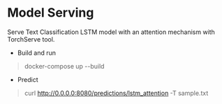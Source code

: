 # Model Serving
Serve Text Classification LSTM model with an attention mechanism with TorchServe tool.

- Build and run

>docker-compose up --build

- Predict
>curl http://0.0.0.0:8080/predictions/lstm_attention -T sample.txt
